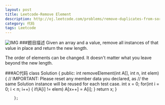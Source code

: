 ```yaml
---
layout: post
title: Leetcode-Remove Element
description: http://oj.leetcode.com/problems/remove-duplicates-from-sorted-array/
category: 代码
tags: Leetcode
---
```

![IMG](http://media-cache-ec0.pinimg.com/736x/9d/43/ac/9d43ac044a245561b0d3a28292149fd8.jpg)
###题目描述
Given an array and a value, remove all instances of that value in place and return the new length.

The order of elements can be changed. It doesn't matter what you leave beyond the new length.

###AC代码
		class Solution {
		public:
		    int removeElement(int A[], int n, int elem) {
			// IMPORTANT: Please reset any member data you declared, as
			// the same Solution instance will be reused for each test case.
			int x = 0;
			for(int i = 0; i < n; i++)
			{
			    if(A[i] != elem)
				A[x++] = A[i];
			}
			return x;
		    }
		    
		};

